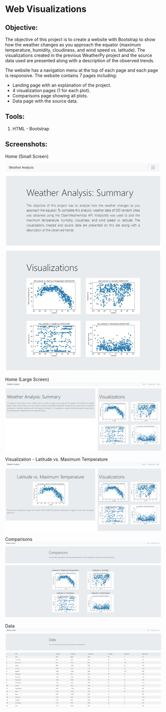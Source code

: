 # Web Visualizations

## **Objective:**
The objective of this project is to create a website with Bootstrap to show how the weather changes as you approach the equator (maximum temperature, humidity, cloudiness, and wind speed vs. latitude). The visualizations created in the previous WeatherPy project and the source data used are presented along with a description of the observed trends. 

The website has a navigation menu at the top of each page and each page is responsive. The website contains 7 pages including: 
* Landing page with an explanation of the project.
* 4 visualization pages (1 for each plot).
* Comparisons page showing all plots.
* Data page with the source data.

## **Tools:**
1.	HTML - Bootstrap

## **Screenshots:**

Home (Small Screen)

![screenshot1.jpg](images/web_screenshot1.JPG)

Home (Large Screen)
![screenshot2.jpg](images/web_screenshot2.JPG)

Visualization - Latitude vs. Maximum Temperature
![screenshot3.jpg](images/web_screenshot3.JPG)

Comparisons
![screenshot4.jpg](images/web_screenshot4.JPG)

Data
![screenshot5.jpg](images/web_screenshot5.JPG)
